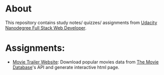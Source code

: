 # About

This repository contains study notes/ quizzes/ assignments from [Udacity Nanodegree Full Stack Web Developer](https://www.udacity.com/course/full-stack-web-developer-nanodegree--nd004).

# Assignments:
* [Movie Trailer Website](https://github.com/woo-chia-wei/udacity-full-stack-web-dev/tree/master/01-movie-trailer): Download popular movies data from [The Movie Database](https://www.themoviedb.org/en)'s API and generate interactive html page.
